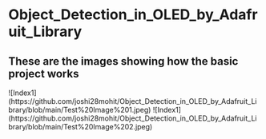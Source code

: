 # Object_Detection_in_OLED_by_Adafruit_Library

<h2>These are the images showing how the basic project works</h2>
![Index1](https://github.com/joshi28mohit/Object_Detection_in_OLED_by_Adafruit_Library/blob/main/Test%20Image%201.jpeg)
![Index1](https://github.com/joshi28mohit/Object_Detection_in_OLED_by_Adafruit_Library/blob/main/Test%20Image%202.jpeg)
